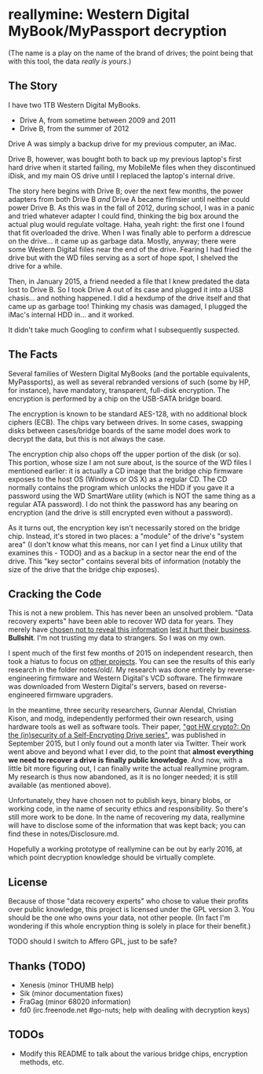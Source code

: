 # reallymine: Western Digital MyBook/MyPassport decryption

(The name is a play on the name of the brand of drives; the point being that with this tool, the data *really is yours*.)

## The Story
I have two 1TB Western Digital MyBooks.

* Drive A, from sometime between 2009 and 2011
* Drive B, from the summer of 2012

Drive A was simply a backup drive for my previous computer, an iMac.

Drive B, however, was bought both to back up my previous laptop's first hard drive when it started failing, my MobileMe files when they discontinued iDisk, and my main OS drive until I replaced the laptop's internal drive.

The story here begins with Drive B; over the next few months, the power adapters from both Drive B *and* Drive A became flimsier until neither could power Drive B. As this was in the fall of 2012, during school, I was in a panic and tried whatever adapter I could find, thinking the big box around the actual plug would regulate voltage. Haha, yeah right: the first one I found that fit overloaded the drive. When I was finally able to perform a ddrescue on the drive... it came up as garbage data. Mostly, anyway; there were some Western Digital fiiles near the end of the drive. Fearing I had fried the drive but with the WD files serving as a sort of hope spot, I shelved the drive for a while.

Then, in January 2015, a friend needed a file that I knew predated the data lost to Drive B. So I took Drive A out of its case and plugged it into a USB chasis... and nothing happened. I did a hexdump of the drive itself and that came up as garbage too! Thinking my chasis was damaged, I plugged the iMac's internal HDD in... and it worked.

It didn't take much Googling to confirm what I subsequently suspected.

## The Facts
Several families of Western Digital MyBooks (and the portable equivalents, MyPassports), as well as several rebranded versions of such (some by HP, for instance), have mandatory, transparent, full-disk encryption. The encryption is performed by a chip on the USB-SATA bridge board.

The encryption is known to be standard AES-128, with no additional block ciphers (ECB). The chips vary between drives. In some cases, swapping disks between cases/bridge boards of the same model does work to decrypt the data, but this is not always the case.

The encryption chip also chops off the upper portion of the disk (or so). This portion, whose size I am not sure about, is the source of the WD files I mentioned earlier: it is actually a CD image that the bridge chip firmware exposes to the host OS (Windows or OS X) as a regular CD. The CD normally contains the program which unlocks the HDD if you gave it a password using the WD SmartWare utility (which is NOT the same thing as a regular ATA password). I do not think the password has any bearing on encryption (and the drive is still encrypted even without a password).

As it turns out, the encryption key isn't necessarily stored on the bridge chip. Instead, it's stored in two places: a "module" of the drive's "system area" (I don't know what this means, nor can I yet find a Linux utility that examines this - TODO) and as a backup in a sector near the end of the drive. This "key sector" contains several bits of information (notably the size of the drive that the bridge chip exposes).

## Cracking the Code
This is not a new problem. This has never been an unsolved problem. "Data recovery experts" have been able to recover WD data for years. They merely have [chosen not to reveal this information](http://forum.hddguru.com/viewtopic.php?t=21584) [lest it hurt their business](http://forum.hddguru.com/viewtopic.php?t=24567&f=1&start=0#p165906). **Bullshit**. I'm not trusting my data to strangers. So I was on my own.

I spent much of the first few months of 2015 on independent research, then took a hiatus to focus on [other projects](https://github.com/andlabs/libui). You can see the results of this early research in the folder notes/old/. My research was done entirely by reverse-engineering firmware and Western Digital's VCD software. The firmware was downloaded from Western Digital's servers, based on reverse-engineered firmware upgraders.

In the meantime, three security researchers, Gunnar Alendal, Christian Kison, and modg, independently performed their own research, using hardware tools as well as software tools. Their paper, ["got HW crypto?: On the (in)security of a Self-Encrypting Drive series"](http://eprint.iacr.org/2015/1002.pdf), was published in September 2015, but I only found out a month later via Twitter. Their work went above and beyond what I ever did, to the point that **almost everything we need to recover a drive is finally public knowledge**. And now, with a little bit more figuring out, I can finally write the actual reallymine program. My research is thus now abandoned, as it is no longer needed; it is still available (as mentioned above).

Unfortunately, they have chosen not to publish keys, binary blobs, or working code, in the name of security ethics and responsibility. So there's still more work to be done. In the name of recovering my data, reallymine will have to disclose some of the information that was kept back; you can find these in notes/Disclosure.md.

Hopefully a working prototype of reallymine can be out by early 2016, at which point decryption knowledge should be virtually complete.

## License
Because of those "data recovery experts" who chose to value their profits over public knowledge, this project is licensed under the GPL version 3. You should be the one who owns your data, not other people. (In fact I'm wondering if this whole encryption thing is solely in place for their benefit.)

TODO should I switch to Affero GPL, just to be safe?

## Thanks (TODO)
- Xenesis (minor THUMB help)
- Sik (minor documentation fixes)
- FraGag (minor 68020 information)
- fd0 (irc.freenode.net #go-nuts; help with dealing with decryption keys)

## TODOs
- Modify this README to talk about the various bridge chips, encryption methods, etc.
